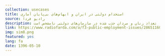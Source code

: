 ```yaml
---
collection: usecases
title: استخدام دولتی در ایران و ابهام‌های بی‌پایان آماری
source: رادیو فردا
description: آزمون‌های استخدامی فراگیر دستگاه‌های اجرایی در ایران تاکنون تنها چهار دوره برگزار شده است که در برخی از آنها نیز همه دستگاه‌های اجرایی حضور نداشته‌اند. از طرفی در این آزمون‌ها اگرچه تعداد کارکنان موردنیاز مشخص است اما باتوجه به عدم انتشار آمار نتایج قطعی، تعداد زنان و مردان جذب شده در سازمان‌های دولتی نامشخص است.
link: https://www.radiofarda.com/a/f3-public-employment-issues/28651160.html
img: sim8.png
featured: yes
lang: fa
date: 1396-05-10
---
```


